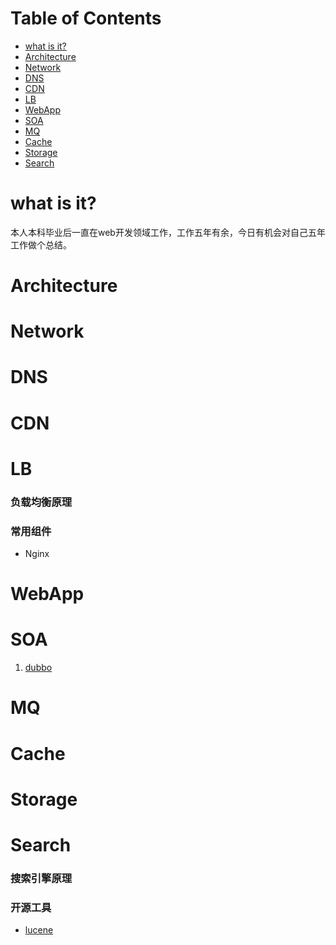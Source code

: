 # Table of Contents
* <a href="README.md#what is it?">what is it?</a>
* <a href="README.md#architecture">Architecture</a>
* <a href="README.md#network">Network</a>
* <a href="README.md#dns">DNS</a>
* <a href="README.md#cdn">CDN</a>
* <a href="README.md#lb">LB</a>
* <a href="README.md#webapp">WebApp</a>
* <a href="README.md#soa">SOA</a>
* <a href="README.md#mq">MQ</a>
* <a href="README.md#aache">Cache</a>
* <a href="README.md#storage">Storage</a>
* <a href="README.md#search">Search</a>

# what is it?
本人本科毕业后一直在web开发领域工作，工作五年有余，今日有机会对自己五年工作做个总结。


# Architecture


# Network


# DNS


# CDN


# LB
### 负载均衡原理
### 常用组件
* Nginx

# WebApp


# SOA
1. <a href="http://dubbo.io/">dubbo</a>

# MQ


# Cache


# Storage


# Search
### 搜索引擎原理
### 开源工具
* <a href="https://lucene.apache.org/">lucene</a>
